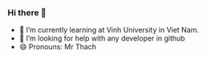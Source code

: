 ### Hi there 👋
- 🌱 I’m currently learning at Vinh University in Viet Nam.
- 🤔 I’m looking for help with any developer in github
- 😄 Pronouns: Mr Thach

<!--
**mrquangbadao/mrquangbadao** is a ✨ _special_ ✨ repository because its `README.md` (this file) appears on your GitHub profile.

Here are some ideas to get you started:

- 🔭 I’m currently working on ...
- 🌱 I’m currently learning ...
- 👯 I’m looking to collaborate on ...
- 🤔 I’m looking for help with ...
- 💬 Ask me about ...
- 📫 How to reach me: ...
- 😄 Pronouns: ...
- ⚡ Fun fact: ...
-->
